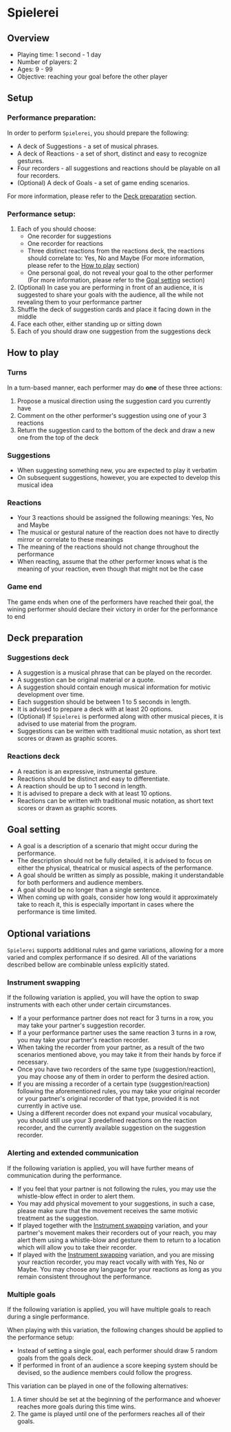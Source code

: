 # Spielerei

## Overview
* Playing time: 1 second - 1 day
* Number of players: 2
* Ages: 9 - 99
* Objective: reaching your goal before the other player

## Setup
### Performance preparation:
In order to perform `Spielerei`, you should prepare the following:

* A deck of Suggestions - a set of musical phrases.
* A deck of Reactions - a set of short, distinct and easy to recognize gestures.
* Four recorders - all suggestions and reactions should be playable on all four recorders.
* (Optional) A deck of Goals - a set of game ending scenarios.

For more information, please refer to the [Deck preparation](#deck-preparation) section.

### Performance setup:
1. Each of you should choose:
    * One recorder for suggestions
    * One recorder for reactions
    * Three distinct reactions from the reactions deck, the reactions should correlate to: Yes, No and Maybe (For more information, please refer to the [How to play](#how-to-play) section)
    * One personal goal, do not reveal your goal to the other performer (For more information, please refer to the [Goal setting](#goal-setting) section)
2. (Optional) In case you are performing in front of an audience, it is suggested to share your goals with the audience, all the while not revealing them to your performance partner
3. Shuffle the deck of suggestion cards and place it facing down in the middle
4. Face each other, either standing up or sitting down
5. Each of you should draw one suggestion from the suggestions deck

<div style="page-break-after: always;"></div>

## How to play
### Turns
In a turn-based manner, each performer may do **one** of these three actions:

1. Propose a musical direction using the suggestion card you currently have
2. Comment on the other performer's suggestion using one of your 3 reactions
3. Return the suggestion card to the bottom of the deck and draw a new one from the top of the deck

### Suggestions
* When suggesting something new, you are expected to play it verbatim
* On subsequent suggestions, however, you are expected to develop this musical idea

### Reactions
* Your 3 reactions should be assigned the following meanings: Yes, No and Maybe
* The musical or gestural nature of the reaction does not have to directly mirror or correlate to these meanings
* The meaning of the reactions should not change throughout the performance
* When reacting, assume that the other performer knows what is the meaning of your reaction, even though that might not be the case

### Game end
The game ends when one of the performers have reached their goal, the wining performer should declare their victory in order for the performance to end

<div style="page-break-after: always;"></div>

## Deck preparation
### Suggestions deck
* A suggestion is a musical phrase that can be played on the recorder.
* A suggestion can be original material or a quote. 
* A suggestion should contain enough musical information for motivic development over time. 
* Each suggestion should be between 1 to 5 seconds in length. 
* It is advised to prepare a deck with at least 20 options.
* (Optional) If `Spielerei` is performed along with other musical pieces, it is advised to use material from the program.
* Suggestions can be written with traditional music notation, as short text scores or drawn as graphic scores.

### Reactions deck
* A reaction is an expressive, instrumental gesture.
* Reactions should be distinct and easy to differentiate.
* A reaction should be up to 1 second in length.
* It is advised to prepare a deck with at least 10 options.
* Reactions can be written with traditional music notation, as short text scores or drawn as graphic scores.

## Goal setting
* A goal is a description of a scenario that might occur during the performance.
* The description should not be fully detailed, it is advised to focus on either the physical, theatrical or musical aspects of the performance.
* A goal should be written as simply as possible, making it understandable for both performers and audience members.
* A goal should be no longer than a single sentence.
* When coming up with goals, consider how long would it approximately take to reach it, this is especially important in cases where the performance is time limited.

<div style="page-break-after: always;"></div>

## Optional variations
`Spielerei` supports additional rules and game variations, allowing for a more varied and complex performance if so desired. All of the variations described bellow are combinable unless explicitly stated.

### Instrument swapping
If the following variation is applied, you will have the option to swap instruments with each other under certain circumstances.

* If a your performance partner does not react for 3 turns in a row, you may take your partner's suggestion recorder. 
* If a your performance partner uses the same reaction 3 turns in a row, you may take your partner's reaction recorder. 
* When taking the recorder from your partner, as a result of the two scenarios mentioned above, you may take it from their hands by force if necessary.
* Once you have two recorders of the same type (suggestion/reaction), you may choose any of them in order to perform the desired action. 
* If you are missing a recorder of a certain type (suggestion/reaction) following the aforementioned rules, you may take your original recorder or your partner's original recorder of that type, provided it is not currently in active use.
* Using a different recorder does not expand your musical vocabulary, you should still use your 3 predefined reactions on the reaction recorder, and the currently available suggestion on the suggestion recorder.

### Alerting and extended communication
If the following variation is applied, you will have further means of communication during the performance.

* If you feel that your partner is not following the rules, you may use the whistle-blow effect in order to alert them.
* You may add physical movement to your suggestions, in such a case, please make sure that the movement receives the same motivic treatment as the suggestion.
* If played together with the [Instrument swapping](#instrument-swapping) variation, and your partner's movement makes their recorders out of your reach, you may alert them using a whistle-blow and gesture them to return to a location which will allow you to take their recorder.
* If played with the [Instrument swapping](#instrument-swapping) variation, and you are missing your reaction recorder, you may react vocally with with Yes, No or Maybe. You may choose any language for your reactions as long as you remain consistent throughout the performance.

### Multiple goals
If the following variation is applied, you will have multiple goals to reach during a single performance. 

When playing with this variation, the following changes should be applied to the performance setup:

* Instead of setting a single goal, each performer should draw 5 random goals from the goals deck.
* If performed in front of an audience a score keeping system should be devised, so the audience members could follow the progress.

This variation can be played in one of the following alternatives:

1. A timer should be set at the beginning of the performance and whoever reaches more goals during this time wins.
2. The game is played until one of the performers reaches all of their goals.